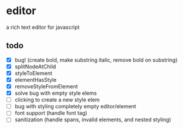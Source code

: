 # editor

a rich text editor for javascript

## todo

- [x] bug! (create bold, make substring italic, remove bold on substring)
- [x] splitNodeAtChild
- [x] styleToElement
- [x] elementHasStyle
- [x] removeStyleFromElement
- [x] solve bug with empty style elems
- [ ] clicking to create a new style elem
- [ ] bug with styling completely empty editor/element
- [ ] font support (handle font tag)
- [ ] sanitization (handle spans, invalid elements, and nested styling)